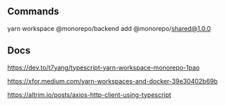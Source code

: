 
## Commands
yarn workspace @monorepo/backend add @monorepo/shared@1.0.0


## Docs
https://dev.to/t7yang/typescript-yarn-workspace-monorepo-1pao

https://xfor.medium.com/yarn-workspaces-and-docker-39e30402b69b

https://altrim.io/posts/axios-http-client-using-typescript
